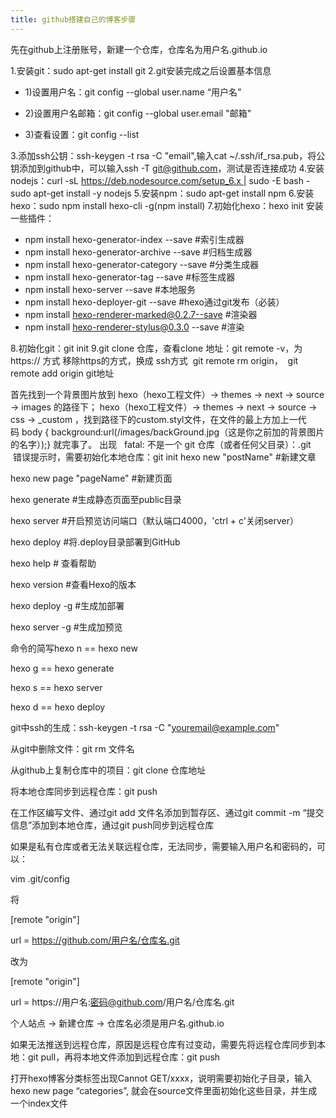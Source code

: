 ```yaml
---
title: github搭建自己的博客步骤
---
```

先在github上注册账号，新建一个仓库，仓库名为用户名.github.io
<!--more-->

1.安装git：sudo apt-get install git
2.git安装完成之后设置基本信息
* 1)设置用户名：git config --global user.name “用户名”

* 2)设置用户名邮箱：git config --global user.email "邮箱"

* 3)查看设置：git config --list

3.添加ssh公钥：ssh-keygen -t rsa -C "email",输入cat ~/.ssh/if_rsa.pub，将公钥添加到github中，可以输入ssh -T git@github.com，测试是否连接成功
4.安装nodejs：curl -sL https://deb.nodesource.com/setup_6.x | sudo -E bash -
sudo apt-get install -y nodejs
5.安装npm：sudo apt-get install npm
6.安装hexo：sudo npm install hexo-cli -g(npm install)
7.初始化hexo：hexo init
安装一些插件：

* npm install hexo-generator-index --save #索引生成器
* npm install hexo-generator-archive --save #归档生成器
* npm install hexo-generator-category --save #分类生成器
* npm install hexo-generator-tag --save #标签生成器
* npm install hexo-server --save #本地服务
* npm install hexo-deployer-git --save #hexo通过git发布（必装）
* npm install hexo-renderer-marked@0.2.7--save #渲染器
* npm install hexo-renderer-stylus@0.3.0 --save #渲染

8.初始化git：git init
9.git clone 仓库，查看clone 地址：git remote -v，为https:// 方式
移除https的方式，换成 ssh方式
 git remote rm origin，
 git remote add origin git地址

首先找到一个背景图片放到 hexo（hexo工程文件）-> themes -> next -> source -> images 的路径下；
hexo（hexo工程文件）-> themes -> next -> source -> css -> _custom ，找到路径下的custom.styl文件，在文件的最上方加上一代码 body { background:url(/images/backGround.jpg（这是你之前加的背景图片的名字）);} 就完事了。
出现   fatal: 不是一个 git 仓库（或者任何父目录）：.git   错误提示时，需要初始化本地仓库：git init
hexo new "postName" #新建文章

hexo new page "pageName" #新建页面

hexo generate #生成静态页面至public目录

hexo server #开启预览访问端口（默认端口4000，'ctrl + c'关闭server）

hexo deploy #将.deploy目录部署到GitHub

hexo help # 查看帮助

hexo version #查看Hexo的版本

hexo deploy -g #生成加部署

hexo server -g #生成加预览

命令的简写hexo n == hexo new

hexo g == hexo generate

hexo s == hexo server

hexo d == hexo deploy

git中ssh的生成：ssh-keygen -t rsa -C "youremail@example.com"


从git中删除文件：git rm 文件名

从github上复制仓库中的项目：git clone 仓库地址

将本地仓库同步到远程仓库：git push

在工作区编写文件、通过git add 文件名添加到暂存区、通过git commit -m “提交信息”添加到本地仓库，通过git push同步到远程仓库

如果是私有仓库或者无法关联远程仓库，无法同步，需要输入用户名和密码的，可以：

vim .git/config

将

[remote "origin"]

url = https://github.com/用户名/仓库名.git

改为

[remote "origin"]

url = https://用户名:密码@github.com/用户名/仓库名.git

个人站点 -> 新建仓库 -> 仓库名必须是用户名.github.io

如果无法推送到远程仓库，原因是远程仓库有过变动，需要先将远程仓库同步到本地：git pull，再将本地文件添加到远程仓库：git push

打开hexo博客分类标签出现Cannot GET/xxxx，说明需要初始化子目录，输入hexo new page “categories”, 就会在source文件里面初始化这些目录，并生成一个index文件

